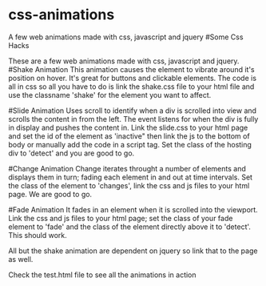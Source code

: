# css-animations
A few web animations made with css, javascript and jquery
#Some Css Hacks

These are a few web animations made with css, javascript and jquery.
#Shake Animation
This animation causes the element to vibrate around it's position on hover. It's great for buttons and clickable elements.
The code is all in css so all you have to do is link the shake.css file to your html file and use the classname 'shake' for the element
you want to affect.

#Slide Animation
Uses scroll to identify when a div is scrolled into view and scrolls the content in from the left. The event listens for when the div
is fully in display and pushes the content in. Link the slide.css to your html page and set the id of the element as 'inactive" then
link the js to the bottom of body or manually add the code in a script tag. Set the class of the hosting div to 'detect' and you
are good to go.

#Change Animation
Change iterates throught a number of elements and displays them in turn; fading each element in and out at time intervals. Set the 
class of the element to 'changes', link the css and js files to your html page. We are good to go.

#Fade Animation
It fades in an element when it is scrolled into the viewport. Link the css and js files to your html page; set the class of your 
fade element to 'fade' and the class of the element directly above it to 'detect'. This should work.

All but the shake animation are dependent on jquery so link that to the page as well. 

Check the test.html file to see all the animations in action

